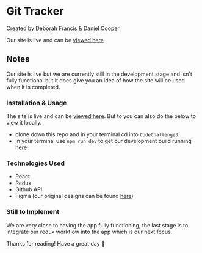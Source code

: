 # Git Tracker

Created by [Deborah Francis](https://github.com/Deb0890) & [Daniel Cooper](https://github.com/danjcooper)

Our site is live and can be [viewed here](https://git-tracker.netlify.app/)

## Notes

Our site is live but we are currently still in the development stage and isn't fully functional but it does give you an idea of how the site will be used when it is completed.

### Installation & Usage

The site is live and can be [viewed here](https://git-tracker.netlify.app/). But to you can also do the below to view it locally.

- clone down this repo and in your terminal cd into `CodeChallenge3`.
- In your terminal use `npm run dev` to get our development build running [here](http://localhost:8080/)

### Technologies Used

- React
- Redux
- Github API
- Figma (our original designs can be found [here](https://www.figma.com/file/Aw6tK95gXwWAjDUf14A3kE/Untitled?node-id=0%3A1))

### Still to Implement

We are very close to having the app fully functioning, the last stage is to integrate our redux workflow into the app which is our next focus.

Thanks for reading!
Have a great day 🥳
